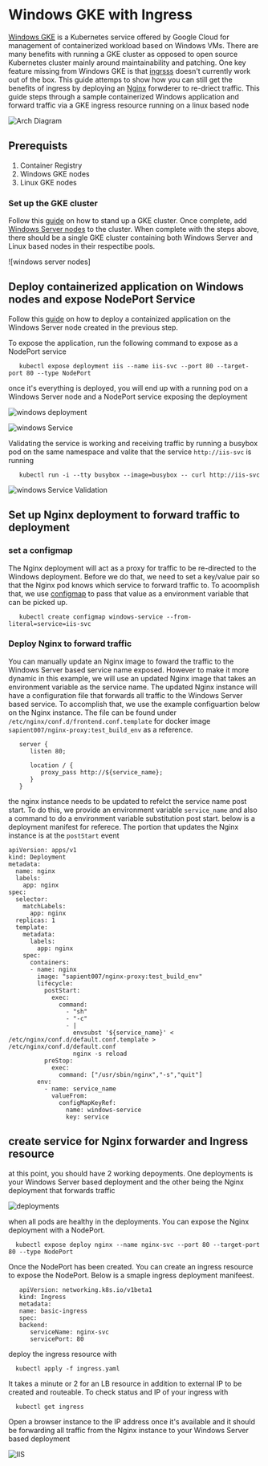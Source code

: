 # Windows GKE with Ingress 

[Windows GKE](https://cloud.google.com/kubernetes-engine/docs/concepts/windows-server-gke) is a Kubernetes service offered by Google Cloud for management of containerized workload based on Windows VMs. There are many benefits with running a GKE cluster as opposed to open source Kubernetes cluster mainly around maintainability and patching. One key feature missing from Windows GKE is that [ingrsss](https://cloud.google.com/kubernetes-engine/docs/concepts/ingress) doesn't currently work out of the box. This guide attemps to show how you can still get the benefits of ingress by deploying an [Nginx](https://www.alibabacloud.com/blog/how-to-use-nginx-as-an-https-forward-proxy-server_595799) forwderer to re-driect traffic. This guide steps through a sample containerized Windows application and forward traffic via a GKE ingress resource running on a linux based node

![Arch Diagram](./assets/arch.png)


## Prerequists 

1. Container Registry  
2. Windows GKE nodes
3. Linux GKE nodes


### Set up the GKE cluster

Follow this [guide](https://cloud.google.com/kubernetes-engine/docs/quickstart) on how to stand up a GKE cluster. Once complete, add [Windows Server nodes](https://cloud.google.com/kubernetes-engine/docs/how-to/creating-a-cluster-windows) to the cluster. When complete with the steps above, there should be a single GKE cluster containing both Windows Server and Linux based nodes in their respectibe pools. 

![windows server nodes]

## Deploy containerized application on Windows nodes and expose NodePort Service
 
Follow this  [guide](https://cloud.google.com/kubernetes-engine/docs/how-to/deploying-windows-app#create_a_deployment_manifest_file) on how to deploy a containized application on the Windows Server node created in the previous step. 

To expose the application, run the following command to expose as a NodePort service 
```
   kubectl expose deployment iis --name iis-svc --port 80 --target-port 80 --type NodePort
```

once it's everything is deployed, you will end up with a running pod on a Windows Server node and a NodePort service exposing the deployment 

![windows deployment](./assets/iis_deploy.png)

![windows Service](./assets/iis_service.png)


Validating the service is working and receiving traffic by running a busybox pod on the same namespace and valite that the service `http://iis-svc` is running 

```
   kubectl run -i --tty busybox --image=busybox -- curl http://iis-svc
```

![windows Service Validation](./assets/working_iis_service.png)


## Set up Nginx deployment to forward traffic to deployment

### set a configmap

The Nginx deployment will act as a proxy for traffic to be re-directed to the Windows deployment. Before we do that, we need to set a key/value pair so that the Nginx pod knows which service to forward traffic to. To acoomplish that, we use [configmap](https://kubernetes.io/docs/concepts/configuration/configmap/) to pass that value as a environment variable that can be picked up. 

```
   kubectl create configmap windows-service --from-literal=service=iis-svc
```

### Deploy Nginx to forward traffic

You can manually update an Nginx image to foward the traffic to the Windows Server based service name exposed. However to make it more dynamic in this example, we will use an updated Nginx image that takes an environment variable as the service name. The updated Nginx instance will have a configuration file that forwards all traffic to the Windows Server based service. To accomplish that, we use the example configuartion below on the Nginx instance. The file can be found under `/etc/nginx/conf.d/frontend.conf.template` for docker image `sapient007/nginx-proxy:test_build_env` as a reference. 

```
   server {
      listen 80;

      location / {
         proxy_pass http://${service_name};
      }
   }

```

the nginx instance needs to be updated to refelct the service name post start. To do this, we provide an environment variable `service_name` and also a command to do a environment variable substitution post start. below is a deployment manifest for referece. The portion that updates the Nginx instance is at the `postStart` event

```
apiVersion: apps/v1
kind: Deployment
metadata:
  name: nginx
  labels:
    app: nginx
spec:
  selector:
    matchLabels:
      app: nginx
  replicas: 1
  template:
    metadata:
      labels:
        app: nginx
    spec:
      containers:
      - name: nginx
        image: "sapient007/nginx-proxy:test_build_env"
        lifecycle:
          postStart:
            exec:
              command:
                - "sh"
                - "-c"
                - |
                  envsubst '${service_name}' < /etc/nginx/conf.d/default.conf.template > /etc/nginx/conf.d/default.conf
                  nginx -s reload
          preStop:
            exec:
              command: ["/usr/sbin/nginx","-s","quit"]
        env:
          - name: service_name
            valueFrom:
              configMapKeyRef:
                name: windows-service
                key: service
```


## create service for Nginx forwarder and Ingress resource 
at this point, you should have 2 working depoyments. One deployments is your Windows Server based deployment and the other being the Nginx deployment that forwards traffic 

![deployments](./assets/deployments.png)

when all pods are healthy in the deployments. You can expose the Nginx deployment with a NodePort. 

```
  kubectl expose deploy nginx --name nginx-svc --port 80 --target-port 80 --type NodePort
```

Once the NodePort has been created. You can create an ingress resource to expose the NodePort. Below is a smaple ingress deployment manifeest. 

```
   apiVersion: networking.k8s.io/v1beta1
   kind: Ingress
   metadata:
   name: basic-ingress
   spec:
   backend:
      serviceName: nginx-svc
      servicePort: 80
```

deploy the ingress resource with 

```
  kubectl apply -f ingress.yaml
```


It takes a minute or 2 for an LB resource in addition to external IP to be created and routeable. To check status and IP of your ingress with

```
  kubectl get ingress
```

Open a browser instance to the IP address once it's available and it should be forwarding all traffic from the Nginx instance to your Windows Server based deployment 

![IIS](./assets/iis.png)
